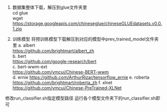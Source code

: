 1. 数据集整体下载，解压到glue文件夹里  
  cd glue  
  wget https://storage.googleapis.com/chineseglue/chineseGLUEdatasets.v0.0.1.zip
  
2. 训练模型
  将预训练模型下载解压到对应的模型中prev_trained_model文件夹里
  a. albert  
  https://github.com/brightmart/albert_zh  
  b. bert  
  https://github.com/google-research/bert  
  c. bert-wwm-ext  
  https://github.com/ymcui/Chinese-BERT-wwm  
  d. ernie
  https://github.com/ArthurRizar/tensorflow_ernie
  e. roberta
  https://github.com/brightmart/roberta_zh
  f. xlnet
  https://github.com/ymcui/Chinese-PreTrained-XLNet
  
  修改run_classifier.sh指定模型路径
  运行各个模型文件夹下的run_classifier.sh即可
 
